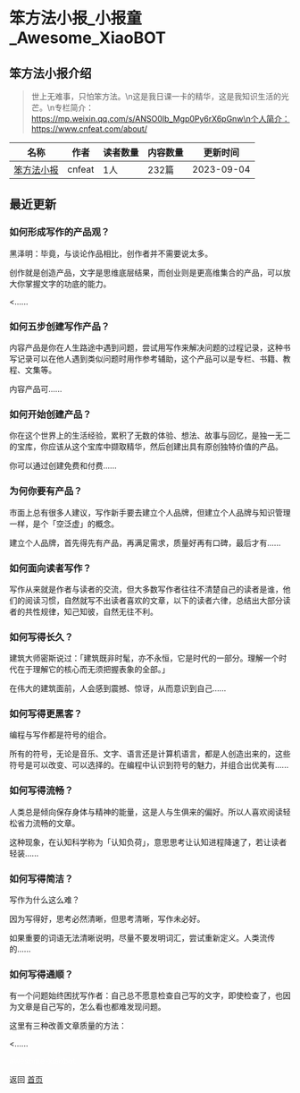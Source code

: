 # 笨方法小报_小报童_Awesome_XiaoBOT

## 笨方法小报介绍
> 世上无难事，只怕笨方法。\n这是我日课一卡的精华，这是我知识生活的光芒。\n专栏简介：https://mp.weixin.qq.com/s/ANSO0Ib_Mgp0Py6rX6pGnw\n个人简介：https://www.cnfeat.com/about/  
  


|名称|作者|读者数量|内容数量|更新时间|
|---|---|---|---|---|
|[笨方法小报](https://xiaobot.net/p/hardwaylab?refer=9c3f1c95-a052-465a-9902-f6d75080262a)|cnfeat|1人|232篇|2023-09-04|

## 最近更新
### 如何形成写作的产品观？

黑泽明：毕竟，与谈论作品相比，创作者并不需要说太多。

创作就是创造产品，文字是思维底层结果，而创业则是更高维集合的产品，可以放大你掌握文字的功底的能力。

<......

### 如何五步创建写作产品？

内容产品是你在人生路途中遇到问题，尝试用写作来解决问题的过程记录，这种书写记录可以在他人遇到类似问题时用作参考辅助，这个产品可以是专栏、书籍、教程、文集等。

内容产品可......

### 如何开始创建产品？

你在这个世界上的生活经验，累积了无数的体验、想法、故事与回忆，是独一无二的宝库，你应该从这个宝库中撷取精华，然后创建出具有原创独特价值的产品。

你可以通过创建免费和付费......

### 为何你要有产品？

市面上总有很多人建议，写作新手要去建立个人品牌，但建立个人品牌与知识管理一样，是个「空泛虚」的概念。

建立个人品牌，首先得先有产品，再满足需求，质量好再有口碑，最后才有......

### 如何面向读者写作？

写作从来就是作者与读者的交流，但大多数写作者往往不清楚自己的读者是谁，他们的阅读习惯，自然就写不出读者喜欢的文章，以下的读者六律，总结出大部分读者的共性规律，知己知彼，自然无往不利。

### 如何写得长久？

建筑大师密斯说过：「建筑既非时髦，亦不永恒，它是时代的一部分。理解一个时代在于理解它的核心而无须把握表象的全部。」

在伟大的建筑面前，人会感到震撼、惊讶，从而意识到自己......

### 如何写得更黑客？

编程与写作都是符号的组合。

所有的符号，无论是音乐、文字、语言还是计算机语言，都是人创造出来的，这些符号是可以改变、可以选择的。在编程中认识到符号的魅力，并组合出优美有......

### 如何写得流畅？

人类总是倾向保存身体与精神的能量，这是人与生俱来的偏好。所以人喜欢阅读轻松省力流畅的文章。

这种现象，在认知科学称为「认知负荷」，意思思考让认知进程降速了，若让读者轻装......

### 如何写得简洁？

写作为什么这么难？

因为写得好，思考必然清晰，但思考清晰，写作未必好。

如果重要的词语无法清晰说明，尽量不要发明词汇，尝试重新定义。人类流传的......

### 如何写得通顺？

有一个问题始终困扰写作者：自己总不愿意检查自己写的文字，即使检查了，也因为文章是自己写的，怎么看也都难发现问题。

这里有三种改善文章质量的方法：

<......


<a href="https://github.com/Reno9527/awesome-xiaobot" style="color: white; text-decoration: none;">awesome-xiaobot</a>

返回 [首页](../README.md)
